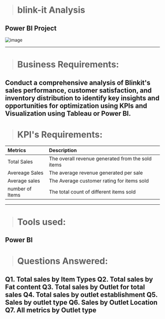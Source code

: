 > # **blink-it Analysis**
Power BI Project
---------------------------------------------------
![image](https://github.com/user-attachments/assets/c6c0039c-bbb1-436f-bfb3-1e755cc217d2)

----------------------------------------------------
> # **Business Requirements:**

Conduct a comprehensive analysis of Blinkit's sales performance, customer satisfaction, and inventory distribution to identify key insights and opportunities for optimization using KPIs and Visualization using Tableau or Power BI.
---------------------------------------------------

> # **KPI's Requirements:**

|Metrics|Description|
|:-----|:-----|
|Total Sales| The overall revenue generated from the sold items|
|Avereage Sales| The average revenue generated per sale|
|Average sales| The Average customer rating for items sold|
|number of Items| The total count of different items sold|
---------------------------------------------------
> # **Tools used:**
Power BI
---------------------------------------------------

> # **Questions Answered:**
Q1. Total sales by Item Types
Q2. Total sales by Fat content
Q3. Total sales by Outlet for total sales
Q4. Total sales by outlet establishment
Q5. Sales by outlet type
Q6. Sales by Outlet Location
Q7. All metrics by Outlet type
----------------------------------------------------
